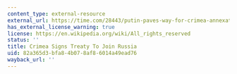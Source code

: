 ```yaml
---
content_type: external-resource
external_url: https://time.com/28443/putin-paves-way-for-crimea-annexation/
has_external_license_warning: true
license: https://en.wikipedia.org/wiki/All_rights_reserved
status: ''
title: Crimea Signs Treaty To Join Russia
uid: 82a365d3-bfa8-4b07-8af8-6014a49ead76
wayback_url: ''
---
```

